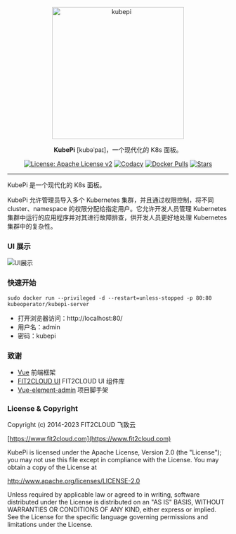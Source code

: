 <p align="center"><a href="https://kubeoperator.io"><img src="https://kubeoperator.oss-cn-beijing.aliyuncs.com/kubepi/img/logo-red.png" alt="kubepi" width="300" /></a></p>
<P align="center"><b>KubePi</b> [kubəˈpaɪ]，一个现代化的 K8s 面板。</P>
<p align="center">
  <a href="http://www.apache.org/licenses/LICENSE-2.0"><img src="https://img.shields.io/github/license/kubeoperator/kubepi?color=%231890FF&style=flat-square" alt="License: Apache License v2"></a>
  <a href="https://app.codacy.com/gh/kubeoperator/kubepi?utm_source=github.com&utm_medium=referral&utm_content=kubeoperator/kubepi&utm_campaign=Badge_Grade_Dashboard"><img src="https://app.codacy.com/project/badge/Grade/da67574fd82b473992781d1386b937ef" alt="Codacy"></a>
  <a href="https://hub.docker.com/r/kubeoperator/kubepi-server"><img src="https://img.shields.io/docker/pulls/kubeoperator/kubepi-server" alt="Docker Pulls"></a>
  <a href="https://github.com/KubeOperator/KubePi"><img src="https://img.shields.io/github/stars/KubeOperator/KubePi" alt="Stars"></a>
</p>
<hr />

KubePi 是一个现代化的 K8s 面板。

KubePi 允许管理员导入多个 Kubernetes 集群，并且通过权限控制，将不同 cluster、namespace 的权限分配给指定用户。它允许开发人员管理 Kubernetes 集群中运行的应用程序并对其进行故障排查，供开发人员更好地处理 Kubernetes 集群中的复杂性。

### UI 展示

![UI展示](https://kubeoperator.oss-cn-beijing.aliyuncs.com/kubepi/img/02-dashboard.png)

### 快速开始

    sudo docker run --privileged -d --restart=unless-stopped -p 80:80 kubeoperator/kubepi-server

- 打开浏览器访问：http://localhost:80/
- 用户名：admin
- 密码：kubepi


### 致谢

- [Vue](https://cn.vuejs.org) 前端框架
- [FIT2CLOUD UI](https://github.com/fit2cloud-ui/fit2cloud-ui/) FIT2CLOUD UI 组件库
- [Vue-element-admin](https://github.com/PanJiaChen/vue-element-admin) 项目脚手架

### License & Copyright

Copyright (c) 2014-2023 FIT2CLOUD 飞致云

[https://www.fit2cloud.com](https://www.fit2cloud.com)<br>

KubePi is licensed under the Apache License, Version 2.0 (the "License"); you may not use this file except in compliance with the License. You may obtain a copy of the License at

http://www.apache.org/licenses/LICENSE-2.0

Unless required by applicable law or agreed to in writing, software distributed under the License is distributed on an "AS IS" BASIS, WITHOUT WARRANTIES OR CONDITIONS OF ANY KIND, either express or implied. See the License for the specific language governing permissions and limitations under the License.

